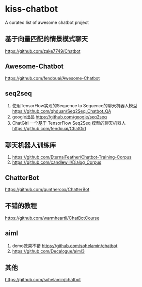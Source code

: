# kiss-chatbot
A curated list of awesome chatbot project

## 基于向量匹配的情景模式聊天
https://github.com/zake7749/Chatbot

## Awesome-Chatbot
https://github.com/fendouai/Awesome-Chatbot

## seq2seq
1. 使用TensorFlow实现的Sequence to Sequence的聊天机器人模型 https://github.com/qhduan/Seq2Seq_Chatbot_QA
2. google出品 https://github.com/google/seq2seq
3. ChatGirl 一个基于 TensorFlow Seq2Seq 模型的聊天机器人 https://github.com/fendouai/ChatGirl

## 聊天机器人训练库
1. https://github.com/EternalFeather/Chatbot-Training-Corpus
2. https://github.com/candlewill/Dialog_Corpus

## ChatterBot
https://github.com/gunthercox/ChatterBot

## 不错的教程
https://github.com/warmheartli/ChatBotCourse

## aiml
1. demo效果不错 https://github.com/sohelamin/chatbot
2. https://github.com/Decalogue/aiml3

## 其他
https://github.com/sohelamin/chatbot


